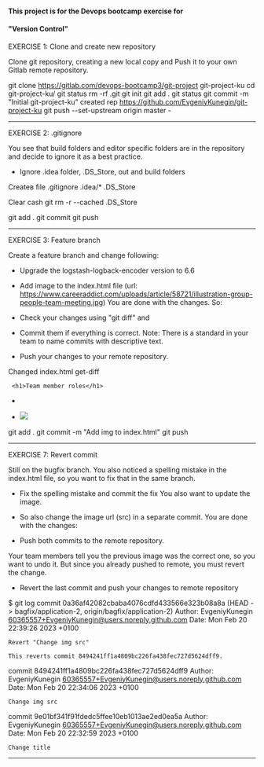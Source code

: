 #### This project is for the Devops bootcamp exercise for 
#### "Version Control" 

EXERCISE 1: Clone and create new repository

Clone git repository, creating a new local copy and
Push it to your own Gitlab remote repository.

git clone https://gitlab.com/devops-bootcamp3/git-project git-project-ku
cd git-project-ku/
git status
rm -rf .git
git init
git add .
git status
git commit -m "Initial git-project-ku"
    created rep https://github.com/EvgeniyKunegin/git-project-ku
git push --set-upstream origin master -  

-----------------------------------------------------------------------------

EXERCISE 2: .gitignore

You see that build folders and editor specific folders are in the repository and decide to ignore it as a best practice.
- Ignore .idea folder, .DS_Store, out and build folders

Createв file .gitignore
	.idea/*
	.DS_Store

Clear cash
	git rm -r --cached .DS_Store

git add .
git commit
git push

-----------------------------------------------------------------------------

EXERCISE 3: Feature branch

Create a feature branch and change following:

- Upgrade the logstash-logback-encoder version to 6.6
- Add image to the index.html file (url: https://www.careeraddict.com/uploads/article/58721/illustration-group-people-team-meeting.jpg)
You are done with the changes. So:

- Check your changes using "git diff" and
- Commit them if everything is correct.
Note: There is a standard in your team to name commits with descriptive text.

- Push your changes to your remote repository.

Changed index.html 
get-diff

     <h1>Team member roles</h1>
-    <!-- add image here  <img src="" width="" /> -->
+    <!-- add image here  <img src="" width="" addad /> -->
        <img src="https://www.careeraddict.com/uploads/article/58721/illustration-group-people-team-meeting.jpg"  width="" />

git add .
git commit -m "Add img to index.html"
git push

---------------------------------------------------------------------------------------------------

EXERCISE 7: Revert commit

Still on the bugfix branch. You also noticed a spelling mistake in the index.html file, so you want to fix that in the same branch.

- Fix the spelling mistake and commit the fix
You also want to update the image.

- So also change the image url (src) in a separate commit.
You are done with the changes:

- Push both commits to the remote repository.


Your team members tell you the previous image was the correct one, so you want to undo it. But since you already pushed to remote, you must revert the change.

- Revert the last commit and push your changes to remote repository

$ git log
commit 0a36af42082cbaba4076cdfd433566e323b08a8a (HEAD -> bagfix/application-2, origin/bagfix/application-2)
Author: EvgeniyKunegin <60365557+EvgeniyKunegin@users.noreply.github.com>
Date:   Mon Feb 20 22:39:26 2023 +0100

    Revert "Change img src"

    This reverts commit 8494241ff1a4809bc226fa438fec727d5624dff9.

commit 8494241ff1a4809bc226fa438fec727d5624dff9
Author: EvgeniyKunegin <60365557+EvgeniyKunegin@users.noreply.github.com>
Date:   Mon Feb 20 22:34:06 2023 +0100

    Change img src

commit 9e01bf341f91fdedc5ffee10eb1013ae2ed0ea5a
Author: EvgeniyKunegin <60365557+EvgeniyKunegin@users.noreply.github.com>
Date:   Mon Feb 20 22:32:59 2023 +0100

    Change title

-----------------------------------------------------------------------------------------------------

